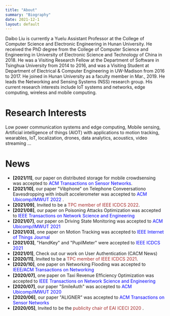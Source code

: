 ```yaml
---
title: "About"
summary: "Biography"
date: 2021-12-1
layout: default
---
```


Daibo Liu is currently a Yuelu Assistant Professor at the College of Computer Science and Electronic Engineering in Hunan University. He received the PhD degree from the College of Computer Science and Engineering in University of Electronic Science and Technology of China in 2018. He was a Visiting Research Fellow at the Department of Software in Tsinghua University from 2014 to 2016, and was a Visiting Student at Department of Electrical & Computer Engineering in UW-Madison from 2016 to 2017. He joined in Hunan University as a faculty member in Mar., 2019. He leads the Networking and Sensing Systems (NSS) research group. His current research interests include IoT systems and networks, edge computing, wireless and mobile computing.

# Research Interests
Low power communication systems and edge computing, Mobile sensing, Artificial intelligence of things (AIOT) with applications to motion tracking, wearables, IoT, localization, drones, data analytics, acoustics, video streaming ...


 
# News
- **[2021/11]**, our paper on distributed storage for mobile crowdsensing was accepted to <font color="#0000FF">ACM Transactions on Sensor Networks</font>. 
- **[2021/10]**, our paper "Vibphone" on Telephone Conveersationo Eavesdropping with inbuilt accelerometer was accepted to <font color="#0000FF">ACM Ubicomp/IMWUT 2022</font> .
- **[2021/09]**, Invited to be a <font color="#A52A2A"> TPC member of IEEE ICDCS 2022</font>.
- **[2021/08]**, our paper on Poisoning Attacks Optimization was accepted to <font color="#0000FF">IEEE Transactions on Network Science and Engineering</font> 
- **[2021/07]**, our paper on Driving State Monitoring was accepted to <font color="#0000FF">ACM Ubicomp/IMWUT 2021</font>
- **[2021/03]**, one paper on Motion Tracking  was accepted to <font color="#0000FF">IEEE Internet of Things Journal </font>
- **[2021/03]**, "HandKey" and "PupilMeter" were accepted to  <font color="#0000FF">IEEE ICDCS 2021 </font>
- **[2021/01]**, Check out our work on User Authentication (CACM News)
- **[2020/11]**, Invited to be a <font color="#A52A2A"> TPC member of IEEE ICDCS 2021</font>.
- **[2020/10]**, one paper on Networking Flooding  was accepted to <font color="#0000FF">IEEE/ACM Transactions on Networking </font>
- **[2020/07]**, one paper on Taxi Revenue Efﬁciency Optimization was accepted to <font color="#0000FF"> IEEE Transactions on Network Science and Engineering</font> 
- **[2020/07]**, our paper "SmileAuth" was accepted to <font color="#0000FF">ACM Ubicomp/IMWUT 2020 </font>
- **[2020/06]**, our paper "ALIGNER" was accepted to <font color="#0000FF">ACM Transactions on Sensor Networks</font>
- **[2020/05]**, Invited to be the <font color="#A52A2A">publicity chair of EAI ICECI 2020 </font>.
